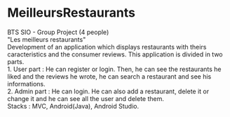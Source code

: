 # MeilleursRestaurants

BTS SIO - Group Project (4 people)
<br>"Les meilleurs restaurants"
<br>Development of an application which displays restaurants with theirs caracteristics and the consumer reviews. This application is divided in two parts.
<br>1. User part : He can register or login. Then, he can see the restaurants he liked and the reviews he wrote, he can search a restaurant and see his informations.
<br>2. Admin part : He can login. He can also add a restaurant, delete it or change it and he can see all the user and delete them.
<br>Stacks : MVC, Android(Java), Android Studio.
